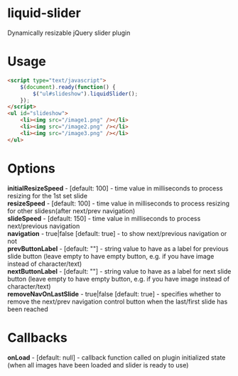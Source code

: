 liquid-slider
=============

Dynamically resizable jQuery slider plugin

Usage
=====
```html
<script type="text/javascript">
    $(document).ready(function() {
        $("ul#slideshow").liquidSlider();
    });
</script>
<ul id="slideshow">
    <li><img src="/image1.png" /></li>
    <li><img src="/image2.png" /></li>
    <li><img src="/image3.png" /></li>
</ul>
```

Options
=======

**initialResizeSpeed** - [default: 100] - time value in milliseconds to process resizing for the 1st set slide  
**resizeSpeed** - [default: 100] - time value in milliseconds to process resizing for other slidesn(after next/prev navigation)  
**slideSpeed** - [default: 150] - time value in milliseconds to process next/previous navigation  
**navigation** - true|false [default: true] - to show next/previous navigation or not  
**prevButtonLabel** - [default: ""] - string value to have as a label for previous slide button (leave empty to have empty button, e.g. if you have image instead of character/text)  
**nextButtonLabel** - [default: ""] - string value to have as a label for next slide button (leave empty to have empty button, e.g. if you have image instead of character/text)  
**removeNavOnLastSlide** - true|false [default: true] - specifies whether to remove the next/prev navigation control button when the last/first slide has been reached

Callbacks
=======

**onLoad** - [default: null] - callback function called on plugin initialized state (when all images have been loaded and slider is ready to use)

